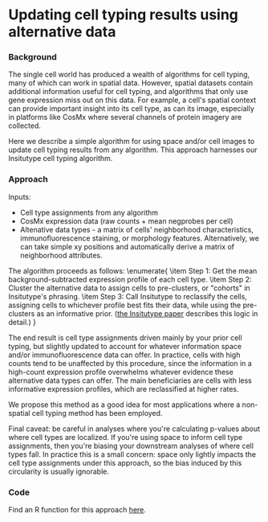 # Updating cell typing results using alternative data

### Background

The single cell world has produced a wealth of algorithms for cell typing, many of 
which can work in spatial data. 
However, spatial datasets contain additional information useful for cell typing, 
and algorithms that only use gene expression miss out on this data. 
For example, a cell's spatial context can provide important insight into its cell type,
as can its image, especially in platforms like CosMx where several channels of protein imagery are collected. 

Here we describe a simple algorithm for using space and/or cell images to update
cell typing results from any algorithm. This approach harnesses our Insitutype 
cell typing algorithm.

### Approach

Inputs:
- Cell type assignments from any algorithm
- CosMx expression data (raw counts + mean negprobes per cell)
- Altenative data types - a matrix of cells' neighborhood characteristics, immunofluorescence staining,
 or morphology features. Alternatively, we can take simple xy positions and automatically
 derive a matrix of neighborhood attributes. 

The algorithm proceeds as follows:
\enumerate{
 \item Step 1: Get the mean background-subtracted expression profile of each cell type.
 \item Step 2: Cluster the alternative data to assign cells to pre-clusters, or "cohorts" in Insitutype's phrasing.
 \item Step 3: Call Insitutype to reclassify the cells, assigning cells to whichever profile
  best fits their data, while using the pre-clusters as an informative prior. 
  ([the Insitutype paper](https://www.biorxiv.org/content/10.1101/2022.10.19.512902v1) describes this logic in detail.)
}

The end result is cell type assignments driven mainly by your prior cell typing, 
 but slightly updated to account for whatever information space and/or immunofluorescence 
 data can offer. In practice, cells with high counts tend to be unaffected by this procedure,
 since the information in a high-count expression profile overwhelms whatever evidence 
 these alternative data types can offer. The main beneficiaries are cells with less informative
 expression profiles, which are reclassified at higher rates. 

We propose this method as a good idea for most applications where a non-spatial 
 cell typing method has been employed. 
 
Final caveat: be careful in analyses where you're calculating p-values about 
 where cell types are localized. If you're using space to inform cell type assignments,
 then you're biasing your downstream analyses of where cell types fall. 
 In practice this is a small concern: space only lightly impacts the cell type 
 assignments under this approach, so the bias induced by this circularity is 
 usually ignorable. 

### Code

Find an R function for this approach [here](../code/spatialUpdate/).
